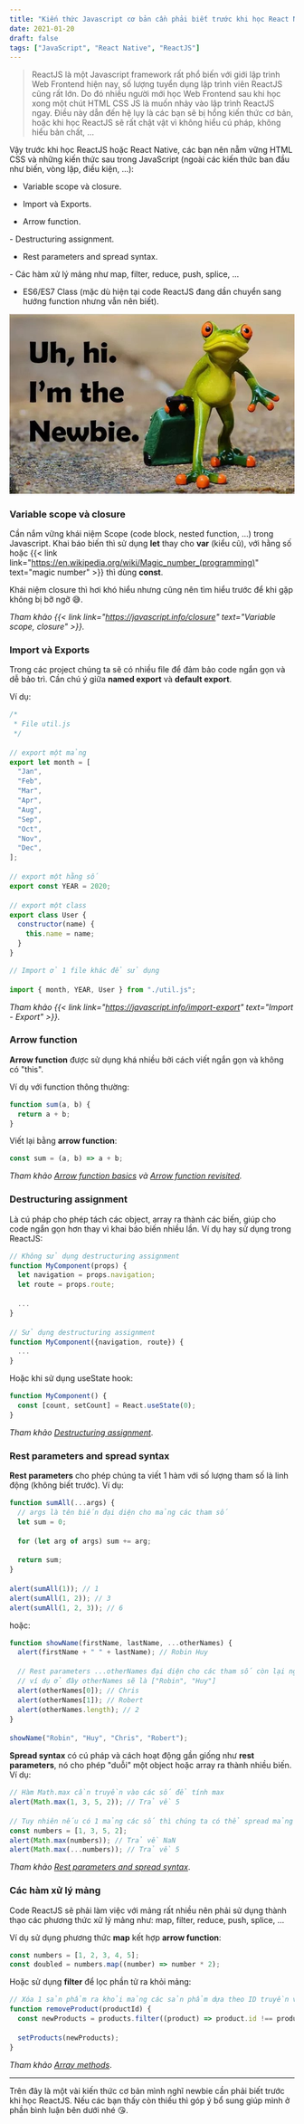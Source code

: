 ```yaml
---
title: "Kiến thức Javascript cơ bản cần phải biết trước khi học React Native / ReactJS"
date: 2021-01-20
draft: false
tags: ["JavaScript", "React Native", "ReactJS"]
---
```


> ReactJS là một Javascript framework rất phổ biến với giới lập trình Web Frontend hiện nay, số lượng tuyển dụng lập trình viên ReactJS cũng rất lớn. Do đó nhiều người mới học Web Frontend sau khi học xong một chút HTML CSS JS là muốn nhảy vào lập trình ReactJS ngay. Điều này dẫn đến hệ lụy là các bạn sẽ bị hổng kiến thức cơ bản, hoặc khi học ReactJS sẽ rất chật vật vì không hiểu cú pháp, không hiểu bản chất, ...

Vậy trước khi học ReactJS hoặc React Native, các bạn nên nẵm vững HTML CSS và những kiến thức sau trong JavaScript (ngoài các kiến thức ban đầu như biến, vòng lặp, điều kiện, ...):

- Variable scope và closure.

- Import và Exports.

- Arrow function.

- Destructuring assignment.

- Rest parameters and spread syntax.

- Các hàm xử lý mảng như map, filter, reduce, push, splice, ...

- ES6/ES7 Class (mặc dù hiện tại code ReactJS đang dần chuyển sang hướng function nhưng vẫn nên biết).

![Newbie học Javascript, ReactJS, React Native](/images/newbie-frog.jpg)

### Variable scope và closure

Cần nắm vững khái niệm Scope (code block, nested function, ...) trong Javascript. Khai báo biến thì sử dụng **let** thay cho **var** (kiểu cũ), với hằng số hoặc {{< link link="https://en.wikipedia.org/wiki/Magic_number_(programming)" text="magic number" >}} thì dùng **const**.

Khái niệm closure thì hơi khó hiểu nhưng cũng nên tìm hiểu trước để khi gặp không bị bỡ ngỡ 😅.

_Tham khảo {{< link link="https://javascript.info/closure" text="Variable scope, closure" >}}._

### Import và Exports

Trong các project chúng ta sẽ có nhiều file để đảm bảo code ngắn gọn và dễ bảo trì. Cần chú ý giữa **named export** và **default export**.

Ví dụ:

```javascript
/*
 * File util.js
 */

// export một mảng
export let month = [
  "Jan",
  "Feb",
  "Mar",
  "Apr",
  "Aug",
  "Sep",
  "Oct",
  "Nov",
  "Dec",
];

// export một hằng số
export const YEAR = 2020;

// export một class
export class User {
  constructor(name) {
    this.name = name;
  }
}
```

```javascript
// Import ở 1 file khác để sử dụng

import { month, YEAR, User } from "./util.js";
```

_Tham khảo {{< link link="https://javascript.info/import-export" text="Import - Export" >}}._

### Arrow function

**Arrow function** được sử dụng khá nhiều bởi cách viết ngắn gọn và không có "this".

Ví dụ với function thông thường:

```javascript
function sum(a, b) {
  return a + b;
}
```

Viết lại bằng **arrow function**:

```javascript
const sum = (a, b) => a + b;
```

_Tham khảo [Arrow function basics](https://javascript.info/arrow-functions-basics) và [Arrow function revisited](https://javascript.info/arrow-functions)._

### Destructuring assignment

Là cú pháp cho phép tách các object, array ra thành các biến, giúp cho code ngắn gọn hơn thay vì khai báo biến nhiều lần. Ví dụ hay sử dụng trong ReactJS:

```javascript
// Không sử dụng destructuring assignment
function MyComponent(props) {
  let navigation = props.navigation;
  let route = props.route;

  ...
}

// Sử dụng destructuring assignment
function MyComponent({navigation, route}) {
  ...
}
```

Hoặc khi sử dụng useState hook:

```javascript
function MyComponent() {
  const [count, setCount] = React.useState(0);
}
```

_Tham khảo [Destructuring assignment](https://javascript.info/destructuring-assignment)_.

### Rest parameters and spread syntax

**Rest parameters** cho phép chúng ta viết 1 hàm với số lượng tham số là linh động (không biết trước). Ví dụ:

```javascript
function sumAll(...args) {
  // args là tên biến đại diện cho mảng các tham số
  let sum = 0;

  for (let arg of args) sum += arg;

  return sum;
}

alert(sumAll(1)); // 1
alert(sumAll(1, 2)); // 3
alert(sumAll(1, 2, 3)); // 6
```

hoặc:

```javascript
function showName(firstName, lastName, ...otherNames) {
  alert(firstName + " " + lastName); // Robin Huy

  // Rest parameters ...otherNames đại diện cho các tham số còn lại ngoài 2 tham số đầu tiên
  // ví dụ ở đây otherNames sẽ là ["Robin", "Huy"]
  alert(otherNames[0]); // Chris
  alert(otherNames[1]); // Robert
  alert(otherNames.length); // 2
}

showName("Robin", "Huy", "Chris", "Robert");
```

**Spread syntax** có cú pháp và cách hoạt động gần giống như **rest parameters**, nó cho phép "duỗi" một object hoặc array ra thành nhiều biến. Ví dụ:

```javascript
// Hàm Math.max cần truyền vào các số để tính max
alert(Math.max(1, 3, 5, 2)); // Trả về 5

// Tuy nhiên nếu có 1 mảng các số thì chúng ta có thể spread mảng đó ra để sử dụng hàm Math.max
const numbers = [1, 3, 5, 2];
alert(Math.max(numbers)); // Trả về NaN
alert(Math.max(...numbers)); // Trả về 5
```

_Tham khảo [Rest parameters and spread syntax](https://javascript.info/rest-parameters-spread)_.

### Các hàm xử lý mảng

Code ReactJS sẽ phải làm việc với mảng rất nhiều nên phải sử dụng thành thạo các phương thức xử lý mảng như: map, filter, reduce, push, splice, ...

Ví dụ sử dụng phương thức **map** kết hợp **arrow function**:

```javascript
const numbers = [1, 2, 3, 4, 5];
const doubled = numbers.map((number) => number * 2);
```

Hoặc sử dụng **filter** để lọc phần tử ra khỏi mảng:

```javascript
// Xóa 1 sản phẩm ra khỏi mảng các sản phẩm dựa theo ID truyền vào
function removeProduct(productId) {
  const newProducts = products.filter((product) => product.id !== productId);

  setProducts(newProducts);
}
```

_Tham khảo [Array methods](https://javascript.info/array-methods)_.

---

Trên đây là một vài kiến thức cơ bản mình nghĩ newbie cần phải biết trước khi học ReactJS. Nếu các bạn thấy còn thiếu thì góp ý bổ sung giúp mình ở phần bình luận bên dưới nhé 😘.
